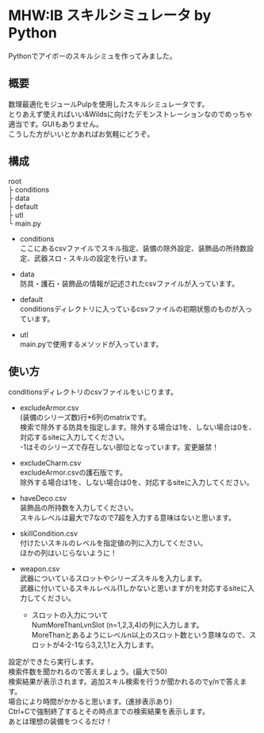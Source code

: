 # MHW:IB スキルシミュレータ by Python

Pythonでアイボーのスキルシミュを作ってみました。

## 概要

数理最適化モジュールPulpを使用したスキルシミュレータです。  
とりあえず使えればいい&Wildsに向けたデモンストレーションなのでめっちゃ適当です。GUIもありません。  
こうした方がいいとかあればお気軽にどうぞ。

## 構成  
root  
  ├ conditions  
  ├ data  
  ├ default  
  ├ utl  
  └ main.py  

- conditions  
ここにあるcsvファイルでスキル指定、装備の除外設定、装飾品の所持数設定、武器スロ・スキルの設定を行います。
  
- data  
防具・護石・装飾品の情報が記述されたcsvファイルが入っています。
  
- default  
conditionsディレクトリに入っているcsvファイルの初期状態のものが入っています。
  
- utl  
main.pyで使用するメソッドが入っています。  

## 使い方
conditionsディレクトリのcsvファイルをいじります。  

- excludeArmor.csv  
(装備のシリーズ数)行*6列のmatrixです。  
検索で除外する防具を指定します。除外する場合は1を、しない場合は0を、対応するsiteに入力してください。  
-1はそのシリーズで存在しない部位となっています。変更厳禁！

- excludeCharm.csv  
excludeArmor.csvの護石版です。  
除外する場合は1を、しない場合は0を、対応するsiteに入力してください。  

- haveDeco.csv  
装飾品の所持数を入力してください。  
スキルレベルは最大で7なので7超を入力する意味はないと思います。  

- skillCondition.csv  
付けたいスキルのレベルを指定値の列に入力してください。  
ほかの列はいじらないように！  

- weapon.csv  
武器についているスロットやシリーズスキルを入力します。  
武器に付いているスキルレベル(1しかないと思いますが)を対応するsiteに入力してください。
    - スロットの入力について  
      NumMoreThanLvnSlot (n=1,2,3,4)の列に入力します。  
      MoreThanとあるようにレベルn以上のスロット数という意味なので、スロットが4-2-1なら3,2,1,1と入力します。

設定ができたら実行します。  
検索件数を聞かれるので答えましょう。(最大で50)  
検索結果が表示されます。追加スキル検索を行うか聞かれるのでy/nで答えます。  
場合により時間がかかると思います。(進捗表示あり)  
Ctrl+Cで強制終了するとその時点までの検索結果を表示します。  
あとは理想の装備をつくるだけ！
